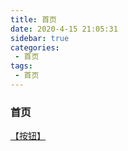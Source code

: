 ```yaml
---
title: 首页
date: 2020-4-15 21:05:31
sidebar: true
categories:
 - 首页
tags:
 - 首页
---
```


### 首页

[【按钮】](/pages/button)
